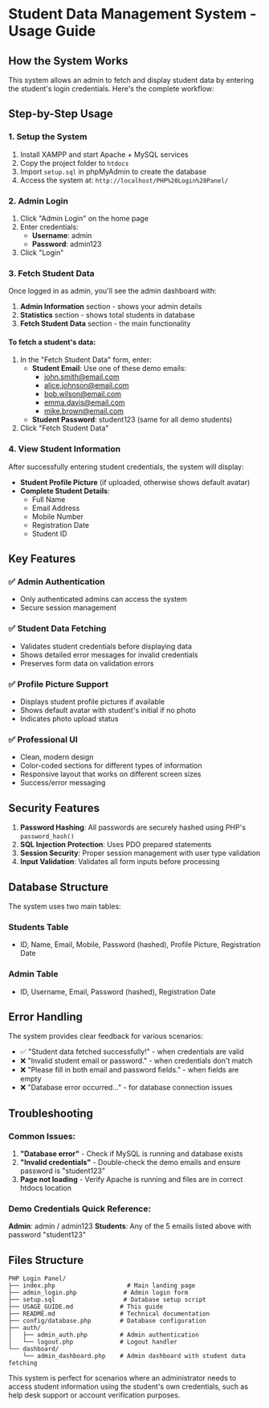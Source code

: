 # Student Data Management System - Usage Guide

## How the System Works

This system allows an admin to fetch and display student data by entering the student's login credentials. Here's the complete workflow:

## Step-by-Step Usage

### 1. Setup the System
1. Install XAMPP and start Apache + MySQL services
2. Copy the project folder to `htdocs`
3. Import `setup.sql` in phpMyAdmin to create the database
4. Access the system at: `http://localhost/PHP%20Login%20Panel/`

### 2. Admin Login
1. Click "Admin Login" on the home page
2. Enter credentials:
   - **Username**: admin
   - **Password**: admin123
3. Click "Login"

### 3. Fetch Student Data
Once logged in as admin, you'll see the admin dashboard with:

1. **Admin Information** section - shows your admin details
2. **Statistics** section - shows total students in database
3. **Fetch Student Data** section - the main functionality

#### To fetch a student's data:
1. In the "Fetch Student Data" form, enter:
   - **Student Email**: Use one of these demo emails:
     - john.smith@email.com
     - alice.johnson@email.com
     - bob.wilson@email.com
     - emma.davis@email.com
     - mike.brown@email.com
   - **Student Password**: student123 (same for all demo students)
2. Click "Fetch Student Data"

### 4. View Student Information
After successfully entering student credentials, the system will display:

- **Student Profile Picture** (if uploaded, otherwise shows default avatar)
- **Complete Student Details**:
  - Full Name
  - Email Address
  - Mobile Number
  - Registration Date
  - Student ID

## Key Features

### ✅ Admin Authentication
- Only authenticated admins can access the system
- Secure session management

### ✅ Student Data Fetching
- Validates student credentials before displaying data
- Shows detailed error messages for invalid credentials
- Preserves form data on validation errors

### ✅ Profile Picture Support
- Displays student profile pictures if available
- Shows default avatar with student's initial if no photo
- Indicates photo upload status

### ✅ Professional UI
- Clean, modern design
- Color-coded sections for different types of information
- Responsive layout that works on different screen sizes
- Success/error messaging

## Security Features

1. **Password Hashing**: All passwords are securely hashed using PHP's `password_hash()`
2. **SQL Injection Protection**: Uses PDO prepared statements
3. **Session Security**: Proper session management with user type validation
4. **Input Validation**: Validates all form inputs before processing

## Database Structure

The system uses two main tables:

### Students Table
- ID, Name, Email, Mobile, Password (hashed), Profile Picture, Registration Date

### Admin Table  
- ID, Username, Email, Password (hashed), Registration Date

## Error Handling

The system provides clear feedback for various scenarios:
- ✅ "Student data fetched successfully!" - when credentials are valid
- ❌ "Invalid student email or password." - when credentials don't match
- ❌ "Please fill in both email and password fields." - when fields are empty
- ❌ "Database error occurred..." - for database connection issues

## Troubleshooting

### Common Issues:
1. **"Database error"** - Check if MySQL is running and database exists
2. **"Invalid credentials"** - Double-check the demo emails and ensure password is "student123"
3. **Page not loading** - Verify Apache is running and files are in correct htdocs location

### Demo Credentials Quick Reference:
**Admin**: admin / admin123
**Students**: Any of the 5 emails listed above with password "student123"

## Files Structure

```
PHP Login Panel/
├── index.php                    # Main landing page
├── admin_login.php             # Admin login form
├── setup.sql                   # Database setup script
├── USAGE_GUIDE.md             # This guide
├── README.md                  # Technical documentation
├── config/database.php        # Database configuration
├── auth/
│   ├── admin_auth.php         # Admin authentication
│   └── logout.php             # Logout handler
└── dashboard/
    └── admin_dashboard.php    # Admin dashboard with student data fetching
```

This system is perfect for scenarios where an administrator needs to access student information using the student's own credentials, such as help desk support or account verification purposes.
